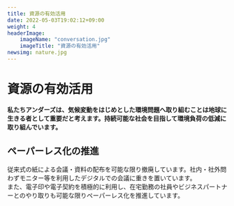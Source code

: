 ```yaml
---
title: 資源の有効活用
date: 2022-05-03T19:02:12+09:00
weight: 4
headerImage:
    imageName: "conversation.jpg"
    imageTitle: "資源の有効活用"
newsimg: nature.jpg
---
```


# 資源の有効活用

**私たちアンダーズは、気候変動をはじめとした環境問題へ取り組むことは地球に生きる者として重要だと考えます。持続可能な社会を目指して環境負荷の低減に取り組んでいます。**

## ペーパーレス化の推進

従来式の紙による会議・資料の配布を可能な限り撤廃しています。社内・社外問わずモニター等を利用したデジタルでの会議に重きを置いています。  
また、電子印や電子契約を積極的に利用し、在宅勤務の社員やビジネスパートナーとのやり取りも可能な限りペーパーレス化を推進しています。

<!-- ## 3R（リデュース、リユース、リサイクル）の推進

## OA機器の節電対策 -->
